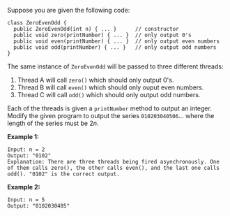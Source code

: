 Suppose you are given the following code:

```
class ZeroEvenOdd {
  public ZeroEvenOdd(int n) { ... }      // constructor
  public void zero(printNumber) { ... }  // only output 0's
  public void even(printNumber) { ... }  // only output even numbers
  public void odd(printNumber) { ... }   // only output odd numbers
}
```

The same instance of `ZeroEvenOdd` will be passed to three different threads:

1. Thread A will call `zero()` which should only output 0's.
2. Thread B will call `even()` which should only ouput even numbers.
3. Thread C will call `odd()` which should only output odd numbers.

Each of the threads is given a `printNumber` method to output an integer. Modify the given program to output the series `010203040506`... where the length of the series must be 2*n*.

 

**Example 1:**

```
Input: n = 2
Output: "0102"
Explanation: There are three threads being fired asynchronously. One of them calls zero(), the other calls even(), and the last one calls odd(). "0102" is the correct output.
```

**Example 2:**

```
Input: n = 5
Output: "0102030405"
```